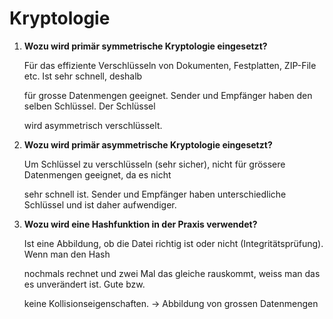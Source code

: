 # Kryptologie



1. **Wozu wird primär symmetrische Kryptologie eingesetzt?**

   Für das effiziente Verschlüsseln von Dokumenten, Festplatten, ZIP-File etc. Ist sehr schnell, deshalb

   für grosse Datenmengen geeignet. Sender und Empfänger haben den selben Schlüssel. Der Schlüssel

   wird asymmetrisch verschlüsselt.

2. **Wozu wird primär asymmetrische Kryptologie eingesetzt?**

   Um Schlüssel zu verschlüsseln \(sehr sicher\), nicht für grössere Datenmengen geeignet, da es nicht

   sehr schnell ist. Sender und Empfänger haben unterschiedliche Schlüssel und ist daher aufwendiger.  

3. **Wozu wird eine Hashfunktion in der Praxis verwendet?**

   Ist eine Abbildung, ob die Datei richtig ist oder nicht \(Integritätsprüfung\). Wenn man den Hash

   nochmals rechnet und zwei Mal das gleiche rauskommt, weiss man das es unverändert ist. Gute bzw.

   keine Kollisionseigenschaften. → Abbildung von grossen Datenmengen

